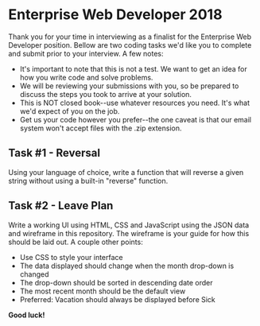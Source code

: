 # Enterprise Web Developer 2018

Thank you for your time in interviewing as a finalist for the Enterprise Web Developer position. Bellow are two coding tasks we'd like you to complete and submit prior to your interview. A few notes:
* It's important to note that this is not a test. We want to get an idea for how you write code and solve problems. 
* We will be reviewing your submissions with you, so be prepared to discuss the steps you took to arrive at your solution.
* This is NOT closed book--use whatever resources you need. It's what we'd expect of you on the job.
* Get us your code however you prefer--the one caveat is that our email system won't accept files with the .zip extension.

## Task #1 - Reversal

Using your language of choice, write a function that will reverse a given string without using a built-in "reverse" function.

## Task #2 - Leave Plan

Write a working UI using HTML, CSS and JavaScript using the JSON data and wireframe in this repository. The wireframe is your guide for how this should be laid out. A couple other points:
* Use CSS to style your interface
* The data displayed should change when the month drop-down is changed
* The drop-down should be sorted in descending date order
* The most recent month should be the default view
* Preferred: Vacation should always be displayed before Sick

__Good luck!__
